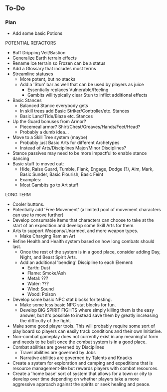 ## To-Do

### Plan

- Add some basic Potions

POTENTIAL REFACTORS

- Buff Dripping Veil/Bastion
- Generalize Earth terrain effects
- Rename Ice terrain so Frozen can be a status
- Add a Glossary that includes most terms
- Streamline statuses
  - More potent, but no stacks
  - Add a 'Stun' bar as well that can be used by players as juice
    - Essentially replaces Vulnerable/Reeling
    - Gambits will typically clear Stun to inflict additional effects
- Basic Stances
  - Balanced Stance everybody gets
  - In skill trees add Basic Striker/Controller/etc. Stances
  - Basic Land/Tide/Blaze etc. Stances
- Up the Guard bonuses from Armor?
  - Piecemeal armor? Shirt/Chest/Greaves/Hands/Feet/Head?
  - Probably a dumb idea...
- Move to a Skill Tree system (maybe)
  - Probably just Basic Arts for different Archetypes
  - Instead of Arts/Disciplines Major/Minor Disciplines?
- Stance passives may need to be more impactful to enable stance dancing
- Basic stuff to moved out:
  - Hide, Raise Guard, Tumble, Flank, Engage, Dodge (?), Aim, Mark, Basic Sunder, Basic Flourish, Basic Feint
  - Examples:
  - Most Gambits go to Art stuff

LONG TERM

- Cooler buttons.
- Potentially add 'Free Movement' (a limited pool of movement characters can use to move further)
- Develop consumable items that characters can choose to take at the start of an expedition and develop some Skill Arts for them.
- Arts to support Weapons/Unarmed, and more weapon types.
  - Make Charging Ram an Art
- Refine Health and Health system based on how long combats should last.
  - Once the rest of the system is in a good place, consider adding Day, Night, and Beast Spirit Arts.
  - Add an additional 'bending' Discipline to each Element:
    - Earth: Dust
    - Flame: Smoke/Ash
    - Metal: ???
    - Water: ???
    - Wind: Sound
    - Wood: Poison
- Develop some basic NPC stat blocks for testing.
  - Make some less basic NPC stat blocks for fun.
  - Develop BIG SPIRIT FIGHTS where simply killing them is the easy answer, but it's possible to instead save them by greatly increasing the difficulty of the fight.
- Make some good player tools. This will probably require some sort of play board so players can easily track conditions and their own Initiative.
- Non-combat gameplay does not currently exist in any meaningful form and needs to be built once the combat system is in a good place.
- Combat abilities are governed by Disciplines
  - Travel abilities are governed by Jobs
  - Narrative abilities are governed by Talents and Knacks
- Create a system for exploration and camping and expeditions that is resource management-lite but rewards players with combat resources.
- Create a 'home base' sort of system that allows for a town or city to develop over time depending on whether players take a more aggressive approach against the spirits or seek healing and peace.
